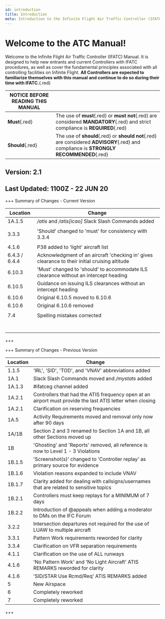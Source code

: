 ```yaml
---
id: introduction
title: Introduction
meta: Introduction to the Infinite Flight Air Traffic Controller (IFATC) Manual.
---
```


# Welcome to the ATC Manual!



Welcome to the Infinite Flight Air Traffic Controller (IFATC) Manual. It is designed to help new entrants and current Controllers with IFATC procedures, as well as cover the fundamental principles associated with all controlling facilities on Infinite Flight. **All Controllers are expected to familiarize themselves with this manual and continue to do so during their time with IFATC.**{.red}



| **NOTICE BEFORE READING THIS MANUAL** |                                                              |
| ------------------------------------- | ------------------------------------------------------------ |
| **Must**{.red}                        | The use of **must**{.red} or **must not**{.red} are considered **MANDATORY**{.red} and strict compliance is **REQUIRED**{.red} |
| **Should**{.red}                      | The use of **should**{.red} or **should not**{.red} are considered **ADVISORY**{.red} and compliance is **STRONGLY RECOMMENDED**{.red} |



## Version: 2.1

## Last Updated: 1100Z - 22 JUN 20



+++ Summary of Changes - Current Version

| Location      | Change                                                       |
| ------------- | ------------------------------------------------------------ |
| 1A.1.5        | */atis* and */atis[icao]* Slack Slash Commands added         |
|               |                                                              |
| 3.3.3         | 'Should' changed to 'must' for consistency with 3.3.4        |
|               |                                                              |
| 4.1.6         | P38 added to 'light' aircraft list                           |
| 6.4.3 / 6.4.4 | Acknowledgment of an aircraft 'checking in' gives clearance to their initial cruising altitude |
| 6.10.3        | 'Must' changed to 'should' to accommodate ILS clearance without an intercept heading |
| 6.10.5        | Guidance on issuing ILS clearances without an intercept heading |
| 6.10.6        | Original 6.10.5 moved to 6.10.6                              |
| 6.10.6        | Original 6.10.6 removed                                      |
|               |                                                              |
| 7.4           | Spelling mistakes corrected                                  |
|               |                                                              |
|               |                                                              |
|               |                                                              |
|               |                                                              |
|               |                                                              |
|               |                                                              |
|               |                                                              |

+++



+++ Summary of Changes - Previous Version

| Location | Change                                                       |
| -------- | ------------------------------------------------------------ |
| 1.1.5    | 'IRL', 'SID', 'TOD', and 'VNAV' abbreviations added          |
| 1A.1     | Slack Slash Commands moved and */mystats* added              |
| 1A.1.3   | #ifatceg channel added                                       |
| 1A.2.1   | Controllers that had the ATIS frequency open at an airport must provide the last ATIS letter when closing |
| 1A.2.1   | Clarification on reserving frequencies                       |
| 1A.5     | Activity Requirements moved and removal only now after 90 days |
| 1A/1B    | Section 2 and 3 renamed to Section 1A and 1B, all other Sections moved up |
| 1B       | 'Ghosting' and 'Reports' removed, all reference is now to Level 1 - 3 Violations |
| 1B.1.5   | 'Screenshot(s)' changed to 'Controller replay' as primary source for evidence |
| 1B.1.6   | Violation reasons expanded to include VNAV                   |
| 1B.1.7   | Clarity added for dealing with callsigns/usernames that are related to sensitive topics |
| 1B.2.1   | Controllers must keep replays for a MINIMUM of 7 days        |
| 1B.2.2   | Introduction of @appeals when adding a moderator to DMs on the IFC Forum |
| 3.2.2    | Intersection departures not required for the use of LUAW to multiple aircraft |
| 3.3.1    | Pattern Work requirements reworded for clarity               |
| 3.3.4    | Clarification on VFR separation requirements                 |
| 4.1.1    | Clarification on the use of ALL runways                      |
| 4.1.6    | 'No Pattern Work' and 'No Light Aircraft' ATIS REMARKS reworded for clarity |
| 4.1.6    | 'SID/STAR Use Rcmd/Req' ATIS REMARKS added                   |
| 5        | New Airspace                                                 |
| 6        | Completely reworked                                          |
| 7        | Completely reworked                                          |

+++


